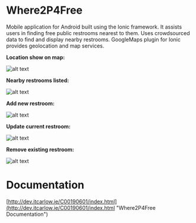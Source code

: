 # Where2P4Free 
Mobile application for Android built using the Ionic framework. It assists users in finding free public restrooms nearest to them. Uses crowdsourced data to find and display nearby restrooms. GoogleMaps plugin for Ionic provides geolocation and map services. 

**Location show on map:**

![alt text](screenshots/map.jpg?raw=true "Map")


**Nearby restrooms listed:**

![alt text](screenshots/locations.jpg?raw=true "Locations")

**Add new restroom:**

![alt text](screenshots/add.jpg?raw=true "Add")

**Update current restroom:**

![alt text](screenshots/update.jpg?raw=true "Update")

**Remove existing restroom:**

![alt text](screenshots/map.jpg?raw=true "Remove")

# Documentation
[http://dev.itcarlow.ie/C00190601/index.html](http://dev.itcarlow.ie/C00190601/index.html "Where2P4Free Documentation")

